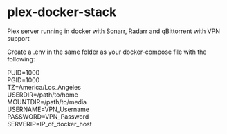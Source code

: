 # plex-docker-stack
Plex server running in docker with Sonarr, Radarr and qBittorrent with VPN support 

Create a .env in the same folder as your docker-compose file with the following:

PUID=1000  
PGID=1000  
TZ=America/Los_Angeles  
USERDIR=/path/to/home  
MOUNTDIR=/path/to/media  
USERNAME=VPN_Username  
PASSWORD=VPN_Password  
SERVERIP=IP_of_docker_host
